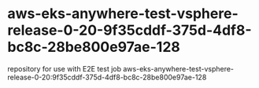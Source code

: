 # aws-eks-anywhere-test-vsphere-release-0-20-9f35cddf-375d-4df8-bc8c-28be800e97ae-128
repository for use with E2E test job aws-eks-anywhere-test-vsphere-release-0-20:9f35cddf-375d-4df8-bc8c-28be800e97ae-128
